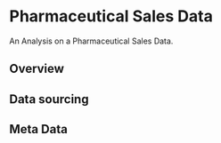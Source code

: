 # Pharmaceutical Sales Data
An Analysis on a Pharmaceutical Sales Data.

## Overview

## Data sourcing

## Meta Data

